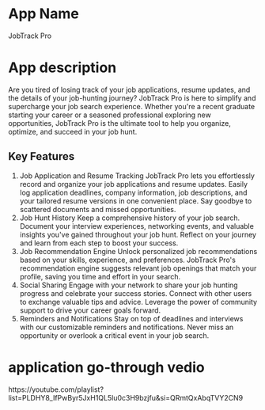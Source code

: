 <h1>App Name</h1>
<p>JobTrack Pro</p>

<h1>App description</h1>
Are you tired of losing track of your job applications, resume updates, and the details of
your job-hunting journey? JobTrack Pro is here to simplify and supercharge your job
search experience. Whether you're a recent graduate starting your career or a seasoned
professional exploring new opportunities, JobTrack Pro is the ultimate tool to help you
organize, optimize, and succeed in your job hunt.
<h2>Key Features</h2> 
<ol>
  <li>
  Job Application and Resume Tracking JobTrack Pro lets you effortlessly record
  and organize your job applications and resume updates. Easily log application
  deadlines, company information, job descriptions, and your tailored resume
  versions in one convenient place. Say goodbye to scattered documents and
  missed opportunities.
  </li>
  
  <li>
  Job Hunt History Keep a comprehensive history of your job search. Document
  your interview experiences, networking events, and valuable insights you've
  gained throughout your job hunt. Reflect on your journey and learn from each
  step to boost your success.
  </li>
  
  <li>
  Job Recommendation Engine Unlock personalized job recommendations based
  on your skills, experience, and preferences. JobTrack Pro's recommendation
  engine suggests relevant job openings that match your profile, saving you time
  and effort in your search.
  </li>
  
  <li>
  Social Sharing Engage with your network to share your job hunting progress and
  celebrate your success stories. Connect with other users to exchange valuable
  tips and advice. Leverage the power of community support to drive your career
  goals forward.
  </li>

  <li>
  Reminders and Notifications Stay on top of deadlines and interviews with our
  customizable reminders and notifications. Never miss an opportunity or overlook
  a critical event in your job search.
  </li>
 
</ol>

<h1>application go-through vedio</h1>
<p>
  https://youtube.com/playlist?list=PLDHY8_IfPwByr5JxH1QL5lu0c3H9bzjfu&si=QRmtQxAbqTVY2CN9
</p>
